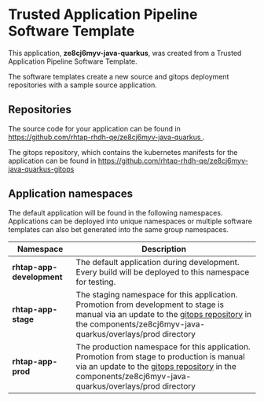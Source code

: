# Trusted Application Pipeline Software Template

This application, **ze8cj6myv-java-quarkus**, was created from a Trusted Application Pipeline Software Template.

The software templates create a new source and gitops deployment repositories with a sample source application. 

## Repositories

The source code for your application can be found in [https://github.com/rhtap-rhdh-qe/ze8cj6myv-java-quarkus ](https://github.com/rhtap-rhdh-qe/ze8cj6myv-java-quarkus ).
 
The gitops repository, which contains the kubernetes manifests for the application can be found in 
[https://github.com/rhtap-rhdh-qe/ze8cj6myv-java-quarkus-gitops ](https://github.com/rhtap-rhdh-qe/ze8cj6myv-java-quarkus-gitops ) 

## Application namespaces 

The default application will be found in the following namespaces. Applications can be deployed into unique namespaces or multiple software templates can also bet generated into the same group namespaces.  

|  Namespace   |  Description   |  
| -------- | -------- |   
| **rhtap-app-development** | The default application during development. Every build will be deployed to this namespace for testing. | 
| **rhtap-app-stage** | The staging namespace for this application. Promotion from development to stage is manual via an update to the [gitops repository](https://github.com/rhtap-rhdh-qe/ze8cj6myv-java-quarkus-gitops ) in the components/ze8cj6myv-java-quarkus/overlays/prod directory |  
| **rhtap-app-prod** | The production namespace for this application. Promotion from stage to production is manual via an update to the [gitops repository](https://github.com/rhtap-rhdh-qe/ze8cj6myv-java-quarkus-gitops ) in the components/ze8cj6myv-java-quarkus/overlays/prod directory | 